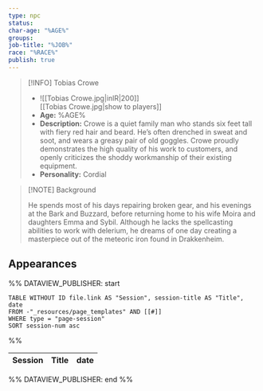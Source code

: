 ```yaml
---
type: npc
status: 
char-age: "%AGE%"
groups: 
job-title: "%JOB%"
race: "%RACE%"
publish: true
---
```


>[!INFO] Tobias Crowe
>- ![[Tobias Crowe.jpg|inlR|200]]
<br/> [[Tobias Crowe.jpg|show to players]]
>- **Age:** %AGE%
> - **Description:** Crowe is a quiet family man who stands six feet tall with fiery red hair and beard. He’s often drenched in sweat and soot, and wears a greasy pair of old goggles. Crowe proudly demonstrates the high quality of his work to customers, and openly criticizes the shoddy workmanship of their existing equipment.
> - **Personality:** Cordial
 
 >[!NOTE] Background
 >
 >He spends most of his days repairing broken gear, and his evenings at the Bark and Buzzard, before returning home to his wife Moira and daughters Emma and Sybil. Although he lacks the spellcasting abilities to work with delerium, he dreams of one day creating a masterpiece out of the meteoric iron found in Drakkenheim.

## Appearances

%% DATAVIEW_PUBLISHER: start
```dataview
TABLE WITHOUT ID file.link AS "Session", session-title AS "Title", date
FROM -"_resources/page_templates" AND [[#]]
WHERE type = "page-session"
SORT session-num asc
```
%%

| Session | Title | date |
| ------- | ----- | ---- |

%% DATAVIEW_PUBLISHER: end %%